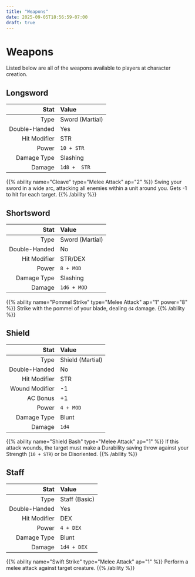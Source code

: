 ```yaml
---
title: "Weapons"
date: 2025-09-05T18:56:59-07:00
draft: true
---
```


# Weapons
Listed below are all of the weapons available to players at character creation.

## Longsword
| Stat           | Value           |
| -------------: | :-------------- |
| Type           | Sword (Martial) |
| Double-Handed  | Yes             |
| Hit Modifier   | STR             |
| Power          | `10 + STR`      |
| Damage Type    | Slashing        |
| Damage         | `1d8 +  STR`    |

{{% ability name="Cleave" type="Melee Attack" ap="2" %}}
Swing your sword in a wide arc, attacking all enemies within a unit around you. Gets -1 to hit for each target.
{{% /ability %}}

## Shortsword
| Stat          | Value           |
| ------------: | :-------------- |
| Type          | Sword (Martial) |
| Double-Handed | No              |
| Hit Modifier  | STR/DEX         |
| Power         | `8 + MOD`       |
| Damage Type   | Slashing        |
| Damage        | `1d6 + MOD`     |

{{% ability name="Pommel Strike" type="Melee Attack" ap="1" power="8" %}}
Strike with the pommel of your blade, dealing `d4` damage.
{{% /ability %}}

## Shield
| Stat           | Value            |
| -------------: | :--------------- |
| Type           | Shield (Martial) |
| Double-Handed  | No               |
| Hit Modifier   | STR              |
| Wound Modifier | -1               |
| AC Bonus       | +1               |
| Power          | `4 + MOD`        |
| Damage Type    | Blunt            |
| Damage         | `1d4`            |

{{% ability name="Shield Bash" type="Melee Attack" ap="1" %}}
If this attack wounds, the target must make a Durability saving throw against your Strength (`10 + STR`) or be Disoriented.
{{% /ability %}}

## Staff
| Stat           | Value         |
| -------------: | :------------ |
| Type           | Staff (Basic) |
| Double-Handed  | Yes           |
| Hit Modifier   | DEX           |
| Power          | `4 + DEX`     |
| Damage Type    | Blunt         |
| Damage         | `1d4 + DEX`   |

{{% ability name="Swift Strike" type="Melee Attack" ap="1" %}}
Perform a melee attack against target creature.
{{% /ability %}}